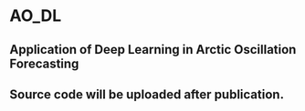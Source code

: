 # AO_DL

## Application of Deep Learning in Arctic Oscillation Forecasting

## Source code will be uploaded after publication.
